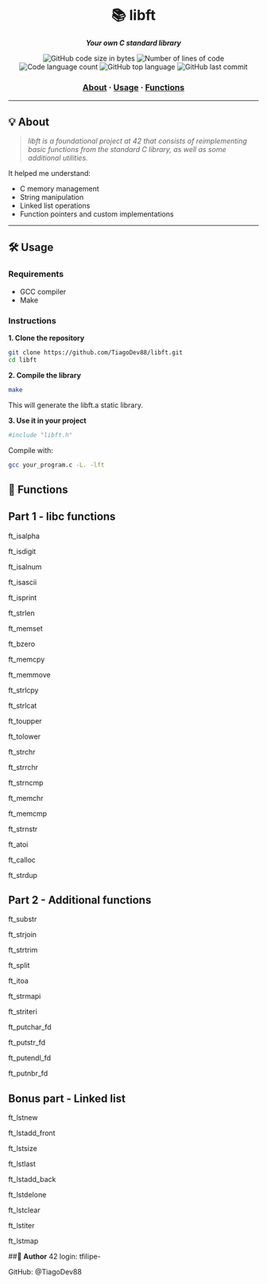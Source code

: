 <h1 align="center">
	📚 libft
</h1>

<p align="center">
	<b><i>Your own C standard library</i></b><br>
</p>

<p align="center">
	<img alt="GitHub code size in bytes" src="https://img.shields.io/github/languages/code-size/TiagoDev88/libft?color=lightblue" />
	<img alt="Number of lines of code" src="https://img.shields.io/tokei/lines/github/TiagoDev88/libft?color=critical" />
	<img alt="Code language count" src="https://img.shields.io/github/languages/count/TiagoDev88/libft?color=yellow" />
	<img alt="GitHub top language" src="https://img.shields.io/github/languages/top/TiagoDev88/libft?color=blue" />
	<img alt="GitHub last commit" src="https://img.shields.io/github/last-commit/TiagoDev88/libft?color=green" />
</p>

<h3 align="center">
	<a href="#️-about">About</a>
	<span> · </span>
	<a href="#️-usage">Usage</a>
	<span> · </span>
	<a href="#-functions">Functions</a>
</h3>

---

## 💡 About

> _libft is a foundational project at 42 that consists of reimplementing basic functions from the standard C library, as well as some additional utilities._

It helped me understand:
- C memory management
- String manipulation
- Linked list operations
- Function pointers and custom implementations

---

## 🛠️ Usage

### Requirements

- GCC compiler
- Make

### Instructions

**1. Clone the repository**

```bash
git clone https://github.com/TiagoDev88/libft.git
cd libft
```
**2. Compile the library**

```bash
make
```
This will generate the libft.a static library.

**3. Use it in your project**

```bash
#include "libft.h"
```
Compile with:

```bash
gcc your_program.c -L. -lft
```

## 🧩 Functions
## **Part 1 - libc functions**

ft_isalpha

ft_isdigit

ft_isalnum

ft_isascii

ft_isprint

ft_strlen

ft_memset

ft_bzero

ft_memcpy

ft_memmove

ft_strlcpy

ft_strlcat

ft_toupper

ft_tolower

ft_strchr

ft_strrchr

ft_strncmp

ft_memchr

ft_memcmp

ft_strnstr

ft_atoi

ft_calloc

ft_strdup

## **Part 2 - Additional functions**

ft_substr

ft_strjoin

ft_strtrim

ft_split

ft_itoa

ft_strmapi

ft_striteri

ft_putchar_fd

ft_putstr_fd

ft_putendl_fd

ft_putnbr_fd

## **Bonus part - Linked list**

ft_lstnew

ft_lstadd_front

ft_lstsize

ft_lstlast

ft_lstadd_back

ft_lstdelone

ft_lstclear

ft_lstiter

ft_lstmap

##**👤 Author**
42 login: tfilipe-

GitHub: @TiagoDev88
